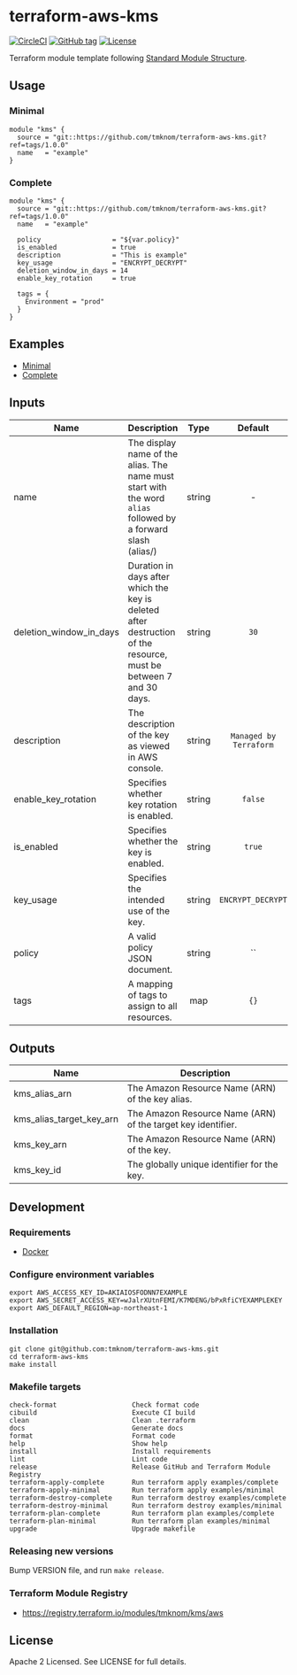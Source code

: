 # terraform-aws-kms

[![CircleCI](https://circleci.com/gh/tmknom/terraform-aws-kms.svg?style=svg)](https://circleci.com/gh/tmknom/terraform-aws-kms)
[![GitHub tag](https://img.shields.io/github/tag/tmknom/terraform-aws-kms.svg)](https://registry.terraform.io/modules/tmknom/kms/aws)
[![License](https://img.shields.io/github/license/tmknom/terraform-aws-kms.svg)](https://opensource.org/licenses/Apache-2.0)

Terraform module template following [Standard Module Structure](https://www.terraform.io/docs/modules/create.html#standard-module-structure).

## Usage

### Minimal

```hcl
module "kms" {
  source = "git::https://github.com/tmknom/terraform-aws-kms.git?ref=tags/1.0.0"
  name   = "example"
}
```

### Complete

```hcl
module "kms" {
  source = "git::https://github.com/tmknom/terraform-aws-kms.git?ref=tags/1.0.0"
  name   = "example"

  policy                  = "${var.policy}"
  is_enabled              = true
  description             = "This is example"
  key_usage               = "ENCRYPT_DECRYPT"
  deletion_window_in_days = 14
  enable_key_rotation     = true

  tags = {
    Environment = "prod"
  }
}
```

## Examples

- [Minimal](https://github.com/tmknom/terraform-aws-kms/tree/master/examples/minimal)
- [Complete](https://github.com/tmknom/terraform-aws-kms/tree/master/examples/complete)

## Inputs

| Name                    | Description                                                                                                       |  Type  |        Default         | Required |
| ----------------------- | ----------------------------------------------------------------------------------------------------------------- | :----: | :--------------------: | :------: |
| name                    | The display name of the alias. The name must start with the word `alias` followed by a forward slash (alias/)     | string |           -            |   yes    |
| deletion_window_in_days | Duration in days after which the key is deleted after destruction of the resource, must be between 7 and 30 days. | string |          `30`          |    no    |
| description             | The description of the key as viewed in AWS console.                                                              | string | `Managed by Terraform` |    no    |
| enable_key_rotation     | Specifies whether key rotation is enabled.                                                                        | string |        `false`         |    no    |
| is_enabled              | Specifies whether the key is enabled.                                                                             | string |         `true`         |    no    |
| key_usage               | Specifies the intended use of the key.                                                                            | string |   `ENCRYPT_DECRYPT`    |    no    |
| policy                  | A valid policy JSON document.                                                                                     | string |        `` | no         |
| tags                    | A mapping of tags to assign to all resources.                                                                     |  map   |          `{}`          |    no    |

## Outputs

| Name                     | Description                                                  |
| ------------------------ | ------------------------------------------------------------ |
| kms_alias_arn            | The Amazon Resource Name (ARN) of the key alias.             |
| kms_alias_target_key_arn | The Amazon Resource Name (ARN) of the target key identifier. |
| kms_key_arn              | The Amazon Resource Name (ARN) of the key.                   |
| kms_key_id               | The globally unique identifier for the key.                  |

## Development

### Requirements

- [Docker](https://www.docker.com/)

### Configure environment variables

```shell
export AWS_ACCESS_KEY_ID=AKIAIOSFODNN7EXAMPLE
export AWS_SECRET_ACCESS_KEY=wJalrXUtnFEMI/K7MDENG/bPxRfiCYEXAMPLEKEY
export AWS_DEFAULT_REGION=ap-northeast-1
```

### Installation

```shell
git clone git@github.com:tmknom/terraform-aws-kms.git
cd terraform-aws-kms
make install
```

### Makefile targets

```text
check-format                   Check format code
cibuild                        Execute CI build
clean                          Clean .terraform
docs                           Generate docs
format                         Format code
help                           Show help
install                        Install requirements
lint                           Lint code
release                        Release GitHub and Terraform Module Registry
terraform-apply-complete       Run terraform apply examples/complete
terraform-apply-minimal        Run terraform apply examples/minimal
terraform-destroy-complete     Run terraform destroy examples/complete
terraform-destroy-minimal      Run terraform destroy examples/minimal
terraform-plan-complete        Run terraform plan examples/complete
terraform-plan-minimal         Run terraform plan examples/minimal
upgrade                        Upgrade makefile
```

### Releasing new versions

Bump VERSION file, and run `make release`.

### Terraform Module Registry

- <https://registry.terraform.io/modules/tmknom/kms/aws>

## License

Apache 2 Licensed. See LICENSE for full details.
